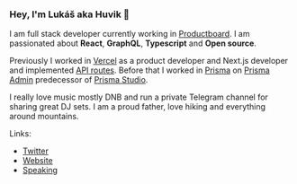 ### Hey, I'm Lukáš aka Huvik 👋

I am full stack developer currently working in [Productboard](https://www.productboard.com/). I am passionated about **React**, **GraphQL**, **Typescript** and **Open source**.

Previously I worked in [Vercel](https://vercel.com/) as a product developer and Next.js developer and implemented [API routes](https://nextjs.org/docs/api-routes/introduction). Before that I worked in [Prisma](https://www.prisma.io/) on [Prisma Admin](https://v1.prisma.io/docs/1.34/prisma-admin/overview-el3e/) predecessor of [Prisma Studio](https://www.prisma.io/studio).

I really love music mostly DNB and run a private Telegram channel for sharing great DJ sets. I am a proud father, love hiking and everything around mountains.

Links:

- [Twitter](https://twitter.com/huv1k)
- [Website](https://huvik.dev/)
- [Speaking](https://github.com/huv1k/huv1k/tree/master/speaking)

